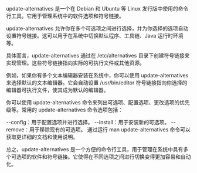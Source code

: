 update-alternatives 是一个在 Debian 和 Ubuntu 等 Linux 发行版中使用的命令行工具。它用于管理系统中的软件选项和符号链接。

update-alternatives 允许你在多个可选项之间进行选择，并为你选择的选项自动设置符号链接。这可以用于在系统中切换默认程序、工具链、Java 运行时环境等。

具体而言，update-alternatives 通过在 /etc/alternatives 目录下创建符号链接来实现管理。这些符号链接指向实际的可执行文件或其他资源。

例如，如果你有多个文本编辑器安装在系统中，你可以使用 update-alternatives 来选择默认的文本编辑器。它会自动设置 /usr/bin/editor 符号链接指向你选择的编辑器可执行文件，使其成为默认的编辑器。

你可以使用 update-alternatives 命令来列出可选项、配置选项、更改选项的优先级等。常用的 update-alternatives 命令选项包括：

--config：用于配置选项并进行选择。
--install：用于安装新的可选项。
--remove：用于移除现有的可选项。
通过运行 man update-alternatives 命令可以获取更详细的文档和使用说明。

总之，update-alternatives 是一个方便的命令行工具，用于管理在系统中具有多个可选项的软件和符号链接。它使得在不同选项之间进行切换变得更加容易和自动化。
